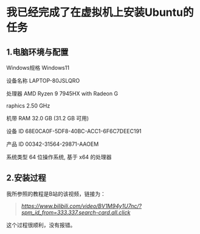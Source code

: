 # 我已经完成了在虚拟机上安装Ubuntu的任务
## 1.电脑环境与配置

Windows规格  Windows11

设备名称	LAPTOP-80JSLQRO

处理器	AMD Ryzen 9 7945HX with Radeon G

raphics           2.50 GHz

机带 RAM	32.0 GB (31.2 GB 可用)

设备 ID	68E0CA0F-5DF8-40BC-ACC1-6F6C7DEEC191

产品 ID	00342-31564-29871-AAOEM

系统类型	64 位操作系统, 基于 x64 的处理器

## 2.安装过程
我所参照的教程是B站的该视频，链接为：
>*https://www.bilibili.com/video/BV1M94y1U7nc/?spm_id_from=333.337.search-card.all.click*

这个过程很顺利，没有报错。


